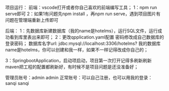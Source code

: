 项目运行：
前端：vscode打开或者你自己喜欢的前端编写工具；
1：npm run serve即可
2：如果1有问题先npm install ，再npm run serve，遇到项目图片有问题在管理端重新上传即可

后端：
1：先数据库新建数据库（我的name是hotelms），运行SQL文件，运行成功看到库里表出来即可；
2：更改qpplication.yaml配置
密码修改成自己数据库的登录密码；
数据库名字url: jdbc:mysql://localhost:3306/hotelms? 我的数据库name是hotelms，你可以创建和我一样，如果不一样记得改成你自己的；

3：SpringbootApplication，启动项启动，项目第一次打开记得多刷新刷新maven把工程的配置都刷新好，有时候不是项目问题是还没准备好；

管理员账号：admin   admin
正常账号：可以自己注册，也可以用我的登录： sanqi    sanqi